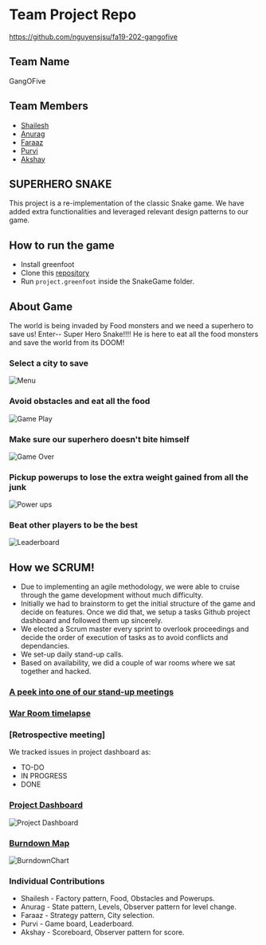 

# Team Project Repo 
https://github.com/nguyensjsu/fa19-202-gangofive

## Team Name
GangOFive

## Team Members

* [Shailesh](https://github.com/shailesh-nyk)
* [Anurag](https://github.com/anuragpatro92)
* [Faraaz](https://github.com/Faraaz1994)
* [Purvi](https://github.com/purvimisal)
* [Akshay](https://github.com/itselavia)

## SUPERHERO SNAKE

This project is a re-implementation of the classic Snake game. 
We have added extra functionalities and leveraged relevant design patterns to our game.

## How to run the game
* Install greenfoot
* Clone this [repository](https://github.com/nguyensjsu/fa19-202-gangofive)
* Run `project.greenfoot` inside the SnakeGame folder.

## About Game
The world is being invaded by Food monsters and we need a superhero to save us!
Enter-- Super Hero Snake!!!! He is here to eat all the food monsters and save the world from its DOOM!

### Select a city to save
![Menu](https://github.com/nguyensjsu/fa19-202-gangofive/blob/master/images/citychoice.PNG)

### Avoid obstacles and eat all the food
![Game Play](https://github.com/nguyensjsu/fa19-202-gangofive/blob/master/images/gameplay.PNG)

### Make sure our superhero doesn't bite himself
![Game Over](https://github.com/nguyensjsu/fa19-202-gangofive/blob/master/images/gameover.PNG)

### Pickup powerups to lose the extra weight gained from all the junk
![Power ups](https://github.com/nguyensjsu/fa19-202-gangofive/blob/master/images/powerup.PNG)

### Beat other players to be the best
![Leaderboard](https://github.com/nguyensjsu/fa19-202-gangofive/blob/master/images/leaderboard.png)

## How we SCRUM!
* Due to implementing an agile methodology, we were able to cruise through the game development without much difficulty.
* Initially we had to brainstorm to get the initial structure of the game and decide on features. Once we did that, we setup a tasks Github project dashboard and followed them up sincerely.
* We elected a Scrum master every sprint to overlook proceedings and decide the order of execution of tasks as to avoid conflicts and dependancies.
* We set-up daily stand-up calls.
* Based on availability, we did a couple of war rooms where we sat together and hacked.

### [A peek into one of our stand-up meetings](https://youtu.be/6d8G0HvwsAU)
### [War Room timelapse](https://youtu.be/rTMK5nJpflw)
### [Retrospective meeting]

We tracked issues in project dashboard as:
 * TO-DO
 * IN PROGRESS
 * DONE
 
### [Project Dashboard](https://github.com/nguyensjsu/fa19-202-gangofive/projects/1)
![Project Dashboard](https://github.com/nguyensjsu/fa19-202-gangofive/blob/master/images/tasklist.PNG)

### [Burndown Map](https://drive.google.com/open?id=17wDf-XC1Z2RsjCP6MO7xHkV1n7OW8417)
![BurndownChart](https://github.com/nguyensjsu/fa19-202-gangofive/blob/master/images/burndown.PNG)


### Individual Contributions
* Shailesh - Factory pattern, Food, Obstacles and Powerups.
* Anurag - State pattern, Levels, Observer pattern for level change.
* Faraaz - Strategy pattern, City selection.
* Purvi - Game board, Leaderboard.
* Akshay - Scoreboard, Observer pattern for score.


